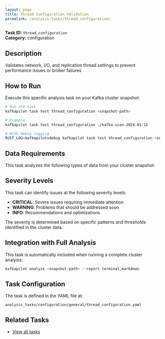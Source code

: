 ```yaml
---
layout: page
title: Thread Configuration Validation
permalink: /analysis-tasks/thread_configuration/
---
```


**Task ID:** `thread_configuration`  
**Category:** configuration

## Description

Validates network, I/O, and replication thread settings to prevent performance issues or broker failures

## How to Run

Execute this specific analysis task on your Kafka cluster snapshot:

```bash
# Run the task
kafkapilot task test thread_configuration <snapshot-path>

# Example
kafkapilot task test thread_configuration ./kafka-scan-2024-01-15

# With debug logging
RUST_LOG=kafkapilot=debug kafkapilot task test thread_configuration <snapshot-path>
```

## Data Requirements

This task analyzes the following types of data from your cluster snapshot:



## Severity Levels

This task can identify issues at the following severity levels:

- **CRITICAL**: Severe issues requiring immediate attention
- **WARNING**: Problems that should be addressed soon  
- **INFO**: Recommendations and optimizations

The severity is determined based on specific patterns and thresholds identified in the cluster data.

## Integration with Full Analysis

This task is automatically included when running a complete cluster analysis:

```bash
kafkapilot analyze <snapshot-path> --report terminal,markdown
```

## Task Configuration

The task is defined in the YAML file at:
```
analysis_tasks/configuration/general/thread_configuration.yaml
```

## Related Tasks

- [View all tasks](../)



